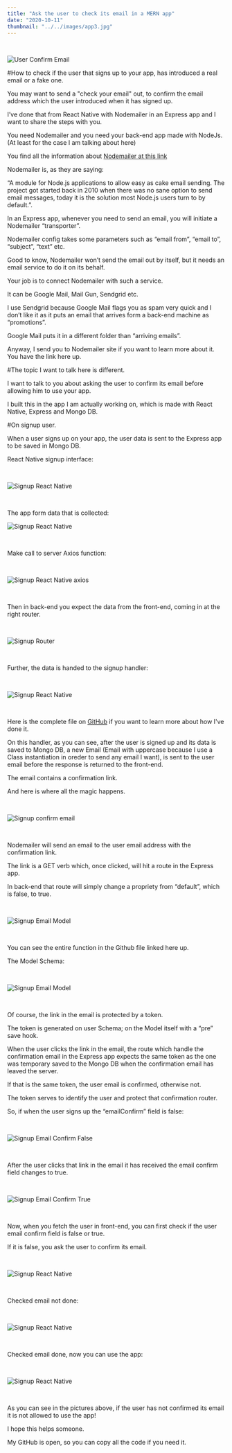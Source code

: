 ```yaml
---
title: "Ask the user to check its email in a MERN app"
date: "2020-10-11"
thumbnail: "../../images/app3.jpg"
---
```


</br>

![User Confirm Email](../../images/app3.jpg)

#How to check if the user that signs up to your app, has introduced a real email or a fake one.

You may want to send a "check your email" out, to confirm the email address which the user introduced when it has signed up.

I’ve done that from React Native with Nodemailer in an Express app and I want to share the steps with you.

You need Nodemailer and you need your back-end app made with NodeJs. (At least for the case I am talking about here)

You find all the information about <a href="https://nodemailer.com/about" target="_blank">Nodemailer at this link</a>

Nodemailer is, as they are saying:

“A module for Node.js applications to allow easy as cake email sending. The project got started back in 2010 when there was no sane option to send email messages, today it is the solution most Node.js users turn to by default.”.

In an Express app, whenever you need to send an email, you will initiate a Nodemailer “transporter”.

Nodemailer config takes some parameters such as “email from”, “email to”, “subject”, “text” etc.

Good to know, Nodemailer won’t send the email out by itself, but it needs an email service to do it on its behalf.

Your job is to connect Nodemailer with such a service.

It can be Google Mail, Mail Gun, Sendgrid etc.

I use Sendgrid because Google Mail flags you as spam very quick and I don’t like it as it puts an email that arrives form a back-end machine as “promotions”.

Google Mail puts it in a different folder than “arriving emails”.

Anyway, I send you to Nodemailer site if you want to learn more about it.
You have the link here up.

#The topic I want to talk here is different.

I want to talk to you about asking the user to confirm its email before allowing him to use your app.

I built this in the app I am actually working on, which is made with React Native, Express and Mongo DB.

#On signup user.

When a user signs up on your app, the user data is sent to the Express app to be saved in Mongo DB.

React Native signup interface:

<br>

![Signup React Native](../../images/nodemailer/user-interface-signup.jpg)

<br>

The app form data that is collected:
<br>

![Signup React Native](../../images/nodemailer/app-form.png)

<br>

Make call to server Axios function:

<br>

![Signup React Native axios](../../images/nodemailer/make-call.png)

<br>

Then in back-end you expect the data from the front-end, coming in at the right router.

<br>

![Signup Router](../../images/nodemailer/signup-router.png)

<br>

Further, the data is handed to the signup handler:

<br>

![Signup React Native](../../images/nodemailer/signup-handler.png)

<br>

Here is the complete file on <a href="https://github.com/bogadrian/sca-backend/blob/master/controllers/authFactory.ts" target="_blank">GitHub</a> if you want to learn more about how I've done it.

On this handler, as you can see, after the user is signed up and its data is saved to Mongo DB, a new Email (Email with uppercase because I use a Class instantiation in oreder to send any email I want), is sent to the user email before the response is returned to the front-end.

The email contains a confirmation link.

And here is where all the magic happens.

<br>

![Signup confirm email](../../images/nodemailer/confirm-email.png)

<br>

Nodemailer will send an email to the user email address with the confirmation link.

The link is a GET verb which, once clicked, will hit a route in the Express app.

In back-end that route will simply change a propriety from “default”, which is false, to true.

<br>

![Signup Email Model](../../images/nodemailer/confirm-email-handler.png)

<br>

You can see the entire function in the Github file linked here up.

The Model Schema:

<br>

![Signup Email Model](../../images/nodemailer/email-model.png)

<br>

Of course, the link in the email is protected by a token.

The token is generated on user Schema; on the Model itself with a “pre” save hook.

When the user clicks the link in the email, the route which handle the confirmation email in the Express app expects the same token as the one was temporary saved to the Mongo DB when the confirmation email has leaved the server.

If that is the same token, the user email is confirmed, otherwise not.

The token serves to identify the user and protect that confirmation router.

So, if when the user signs up the “emailConfirm” field is false:

<br>

![Signup Email Confirm False](../../images/nodemailer/email-confirm-false.png)

<br>

After the user clicks that link in the email it has received the email confirm field changes to true.

<br>

![Signup Email Confirm True](../../images/nodemailer/email-confirm-true.png)

<br>

Now, when you fetch the user in front-end, you can first check if the user email confirm field is false or true.

If it is false, you ask the user to confirm its email.

<br>

![Signup React Native](../../images/nodemailer/user-interface-chek1.jpg)

<br>

Checked email not done:

<br>

![Signup React Native](../../images/nodemailer/user-interface-check2.jpg)

<br>

Checked email done, now you can use the app:

<br>

![Signup React Native](../../images/nodemailer/user-interface-check3.jpg)

<br>

As you can see in the pictures above, if the user has not confirmed its email it is not allowed to use the app!

I hope this helps someone.

My GitHub is open, so you can copy all the code if you need it.

